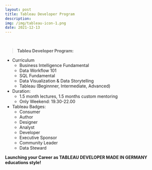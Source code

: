 ```yaml
---
layout: post
title: Tableau Developer Program
description: 
img: /img/tableau-icon-1.png
date: 2021-12-13
---
```




<Br>

  
> **Tableu Developer Program:**
  * Curriculum
    * Business Intelligence Fundamental
    * Data Workflow 101
    * SQL Fundamental
    * Data Visualization & Data Storytelling
    * Tableau (Beginnner, Intermediate, Advanced)
  * Duration:
    * 1.5 month lectures, 1.5 months custom mentoring
    * Only Weekend: 19.30-22.00
  * Tableau Badges:
    * Consumer
    * Author
    * Designer
    * Analyst
    * Developer
    * Executive Sponsor
    * Community Leader
    * Data Steward
  
 
  **Launching your Career as TABLEAU DEVELOPER MADE IN GERMANY educations style!**
    
  
  







